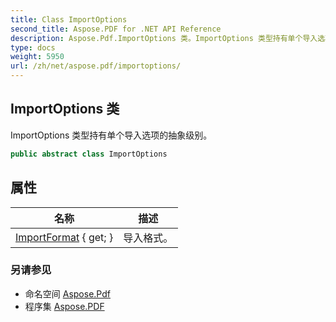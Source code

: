 ```yaml
---
title: Class ImportOptions
second_title: Aspose.PDF for .NET API Reference
description: Aspose.Pdf.ImportOptions 类。ImportOptions 类型持有单个导入选项的抽象级别
type: docs
weight: 5950
url: /zh/net/aspose.pdf/importoptions/
---
```

## ImportOptions 类

ImportOptions 类型持有单个导入选项的抽象级别。

```csharp
public abstract class ImportOptions
```

## 属性

| 名称 | 描述 |
| --- | --- |
| [ImportFormat](../../aspose.pdf/importoptions/importformat/) { get; } | 导入格式。 |

### 另请参见

* 命名空间 [Aspose.Pdf](../../aspose.pdf/)
* 程序集 [Aspose.PDF](../../)